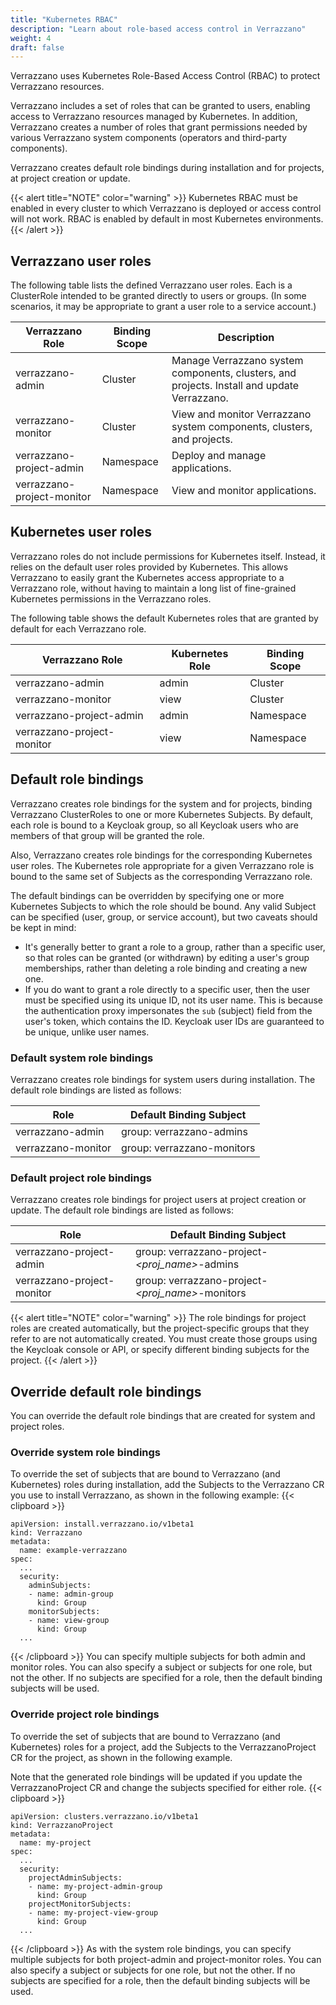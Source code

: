```yaml
---
title: "Kubernetes RBAC"
description: "Learn about role-based access control in Verrazzano"
weight: 4
draft: false
---
```


Verrazzano uses Kubernetes Role-Based Access Control (RBAC) to protect Verrazzano resources.

Verrazzano includes a set of roles that can be granted to users, enabling access to Verrazzano resources managed by Kubernetes. In addition, Verrazzano creates a number of roles that grant permissions needed by various Verrazzano system components (operators and third-party components).

Verrazzano creates default role bindings during installation and for projects, at project creation or update.

{{< alert title="NOTE" color="warning" >}}
Kubernetes RBAC must be enabled in every cluster to which Verrazzano is deployed or access control will not work. RBAC is enabled by default in most Kubernetes environments.
{{< /alert >}}

## Verrazzano user roles

The following table lists the defined Verrazzano user roles. Each is a ClusterRole intended to be granted directly to users or groups. (In some scenarios, it may be appropriate to grant a user role to a service account.)

| Verrazzano Role | Binding Scope | Description |
| --------------- | ------------- | ----------- |
| verrazzano-admin | Cluster | Manage Verrazzano system components, clusters, and projects. Install and update Verrazzano. |
| verrazzano-monitor | Cluster | View and monitor Verrazzano system components, clusters, and projects. |
| verrazzano-project-admin | Namespace | Deploy and manage applications. |
| verrazzano-project-monitor | Namespace | View and monitor applications. |

## Kubernetes user roles

Verrazzano roles do not include permissions for Kubernetes itself. Instead, it relies on the default user roles provided by Kubernetes. This allows Verrazzano to easily grant the Kubernetes access appropriate to a Verrazzano role, without having to maintain a long list of fine-grained Kubernetes permissions in the Verrazzano roles.

The following table shows the default Kubernetes roles that are granted by default for each Verrazzano role.

| Verrazzano Role | Kubernetes Role | Binding Scope |
| --------------- | --------------- | ------------- |
| verrazzano-admin | admin | Cluster |
| verrazzano-monitor | view | Cluster |
| verrazzano-project-admin | admin | Namespace |
| verrazzano-project-monitor | view | Namespace |

## Default role bindings

Verrazzano creates role bindings for the system and for projects, binding Verrazzano ClusterRoles to one or more Kubernetes Subjects. By default, each role is bound to a Keycloak group, so all Keycloak users who are members of that group will be granted the role.

Also, Verrazzano creates role bindings for the corresponding Kubernetes user roles. The Kubernetes role appropriate for a given Verrazzano role is bound to the same set of Subjects as the corresponding Verrazzano role.

The default bindings can be overridden by specifying one or more Kubernetes Subjects to which the role should be bound. Any valid Subject can be specified (user, group, or service account), but two caveats should be kept in mind:

- It's generally better to grant a role to a group, rather than a specific user, so that roles can be granted (or withdrawn) by editing a user's group memberships, rather than deleting a role binding and creating a new one.
- If you do want to grant a role directly to a specific user, then the user must be specified using its unique ID, not its user name. This is because the authentication proxy impersonates the `sub` (subject) field from the user's token, which contains the ID. Keycloak user IDs are guaranteed to be unique, unlike user names.

### Default system role bindings

Verrazzano creates role bindings for system users during installation. The default role bindings are listed as follows:

| Role | Default Binding Subject |
| ---- | ----------------------- |
| verrazzano-admin | group: verrazzano-admins |
| verrazzano-monitor | group: verrazzano-monitors |

### Default project role bindings

Verrazzano creates role bindings for project users at project creation or update. The default role bindings are listed as follows:

| Role | Default Binding Subject |
| ---- | ----------------------- |
| verrazzano-project-admin | group: verrazzano-project-_<proj_name>_-admins |
| verrazzano-project-monitor | group: verrazzano-project-_<proj_name>_-monitors |

{{< alert title="NOTE" color="warning" >}}
The role bindings for project roles are created automatically, but the project-specific groups that they refer to are not automatically created. You must create those groups using the Keycloak console or API, or specify different binding subjects for the project.
{{< /alert >}}

## Override default role bindings

You can override the default role bindings that are created for system and project roles.

### Override system role bindings

To override the set of subjects that are bound to Verrazzano (and Kubernetes) roles during installation, add the Subjects to the Verrazzano CR you use to install Verrazzano, as shown in the following example:
{{< clipboard >}}
<div class="highlight">

```
apiVersion: install.verrazzano.io/v1beta1
kind: Verrazzano
metadata:
  name: example-verrazzano
spec:
  ...
  security:
    adminSubjects:
    - name: admin-group
      kind: Group
    monitorSubjects:
    - name: view-group
      kind: Group
  ...
```

</div>
{{< /clipboard >}}
You can specify multiple subjects for both admin and monitor roles. You can also specify a subject or subjects for one role, but not the other. If no subjects are specified for a role, then the default binding subjects will be used.

### Override project role bindings

To override the set of subjects that are bound to Verrazzano (and Kubernetes) roles for a project, add the Subjects to the VerrazzanoProject CR for the project, as shown in the following example.

Note that the generated role bindings will be updated if you update the VerrazzanoProject CR and change the subjects specified for either role.
{{< clipboard >}}
<div class="highlight">

```
apiVersion: clusters.verrazzano.io/v1beta1
kind: VerrazzanoProject
metadata:
  name: my-project
spec:
  ...
  security:
    projectAdminSubjects:
    - name: my-project-admin-group
      kind: Group
    projectMonitorSubjects:
    - name: my-project-view-group
      kind: Group
  ...
```

</div>
{{< /clipboard >}}
As with the system role bindings, you can specify multiple subjects for both project-admin and project-monitor roles. You can also specify a subject or subjects for one role, but not the other. If no subjects are specified for a role, then the default binding subjects will be used.
